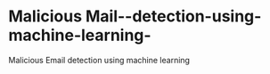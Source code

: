# Malicious Mail--detection-using-machine-learning-
Malicious Email detection using machine learning

